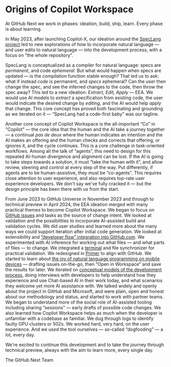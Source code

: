# Origins of Copilot Workspace

At GitHub Next we work in phases: ideation, build, ship, learn. Every phase is about learning.

In May 2023, after launching Copilot-X, our ideation around the [SpecLang project](https://githubnext.com/projects/speclang/) led to new explorations of how to incorporate natural language — and user edits to natural language — into the development process, with a focus on “the whole repository”.

SpecLang is conceptualized as a compiler for natural language: specs are _permanent_, and code _ephemeral_. But what would happen when specs are updated — is the compilation function stable enough? That led us to ask: what if instead _code_ is permanent, and _specs_ ephemeral? Can the user then change the spec, and see the inferred changes to the code, then throw the spec away? This led to a new ideation: _Extract, Edit, Apply_ — EEA. We would use AI models to _extract_ a specification from existing code, the user would indicate the desired change by _editing_, and the AI would help _apply_ that change. This core concept has proved both fascinating and grounding as we iterated on it —  “SpecLang had a code-first baby” was our tagline.

Another core concept of Copilot Workspace is the all-important “Co” in "Copilot" — the core idea that the human and the AI take a journey together — a continual _pas de deux_ where the human indicates an intention and the AI makes an offering and the human checks and corrects that offering, or ignores it, and the cycle continues. This is a core challenge in task-oriented workflows. Among all the talk of “agents”, this need to design for this repeated AI-human divergence and alignment can be lost. If the AI is going to take steps towards a solution, it must “take the human with it”, and allow review, steering and control at every step of the way. Put differently, if agents are to be human-assistive, they must be “co-agents”. This requires close attention to user experience, and also requires top-rate user experience developers. We don't say we've fully cracked it — but the design principle has been there with us from the start.

From June 2023 to GitHub Universe in November 2023 and through to technical preview in April 2024, the EEA ideation merged with many practical themes to become Copilot Workspace. We began to focus on [GitHub issues](https://github.com/features/issues) and tasks as the source of change intent. We looked at validation and the possibilities to incorporate AI-assisted build and validation cycles. We did user studies and learned more about the many ways we could support iteration after initial code generation. We looked at extensibility and [“developer flow” integration into GitHub.com](https://github.com/githubnext/copilot-workspace-user-manual/blob/main/overview.md#task). We experimented with AI inference for working out what files — and what parts of files — to change. We integrated a [terminal](https://github.com/githubnext/copilot-workspace-user-manual/blob/main/overview.md#integrated-terminal) and file synchronizer for practical validation. We redesigned in [Primer](https://github.com/primer) to align with GitHub. We started to learn about [the joy of natural language programming on mobile devices](https://www.youtube.com/watch?v=Zv6TuVzcRdY) — drafting issues on-the-go, then “Open in Workspace” and save the results for later. We iterated on [conceptual models of the development process](https://github.blog/2024-01-17-a-developers-second-brain-reducing-complexity-through-partnership-with-ai/), doing interviews with developers to help understand how they experience and use Chat-based AI in their work today, and what scenarios they welcome yet more AI assistance with. We talked widely and openly about the project in GitHub and Microsoft, and were plain, open and honest about our methodology and status, and started to work with partner teams. We began to understand more of the social role of AI-assisted tooling including sharing “sessions” — early drafts of possible code changes. We also learned how Copilot Workspace helps as much when the developer is unfamiliar with a codebase as familiar. We dug through logs to identify faulty GPU clusters or 502s. We worked hard, very hard, on the user experience. And we used the tool ourselves — so-called “dogfooding” — a lot, every day.

We're excited to continue this development and to take the journey through technical preview, always with the aim to learn more, every single day.

The GitHub Next Team
